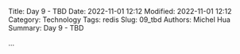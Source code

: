 Title: Day 9 - TBD
Date: 2022-11-01 12:12
Modified: 2022-11-01 12:12
Category: Technology
Tags: redis
Slug: 09_tbd
Authors: Michel Hua
Summary: Day 9 - TBD

...

